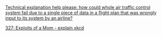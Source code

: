
[Technical explanation help please: how could whole air traffic control system fail due to a single piece of data in a flight plan that was wrongly input to its system by an airline?](https://old.reddit.com/r/programming/comments/169wt7u/technical_explanation_help_please_how_could_whole/)

[327: Exploits of a Mom - explain xkcd](https://www.explainxkcd.com/wiki/index.php/327:_Exploits_of_a_Mom)
